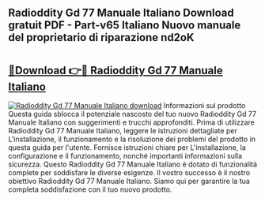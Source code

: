 ## Radioddity Gd 77 Manuale Italiano Download gratuit PDF - Part-v65 Italiano Nuovo manuale del proprietario di riparazione nd2oK

# <h2><a href="http://dfgvdg.blite.top/?on=Radioddity+Gd+77+Manuale+Italiano">🔗Download 👉🔴 Radioddity Gd 77 Manuale Italiano</a></h2>

[![Radioddity Gd 77 Manuale Italiano download](https://i.imgur.com/lujVjoI.png)](http://dfgvdg.blite.top/?on=Radioddity+Gd+77+Manuale+Italiano)
Informazioni sul prodotto Questa guida sblocca il potenziale nascosto del tuo nuovo Radioddity Gd 77 Manuale Italiano con suggerimenti e trucchi approfonditi. Prima di utilizzare Radioddity Gd 77 Manuale Italiano, leggere le istruzioni dettagliate per L'installazione, il funzionamento e la risoluzione dei problemi del prodotto in questa guida per l'utente. Fornisce istruzioni chiare per L'installazione, la configurazione e il funzionamento, nonché importanti informazioni sulla sicurezza. Questo Radioddity Gd 77 Manuale Italiano è dotato di funzionalità complete per soddisfare le diverse esigenze. Il vostro successo è il nostro obiettivo Radioddity Gd 77 Manuale Italiano. Siamo qui per garantire la tua completa soddisfazione con il tuo nuovo prodotto.
